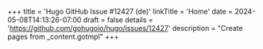 +++
title = 'Hugo GitHub Issue #12427 (de)'
linkTitle = 'Home'
date = 2024-05-08T14:13:26-07:00
draft = false
details = 'https://github.com/gohugoio/hugo/issues/12427'
description = "Create pages from _content.gotmpl"
+++

